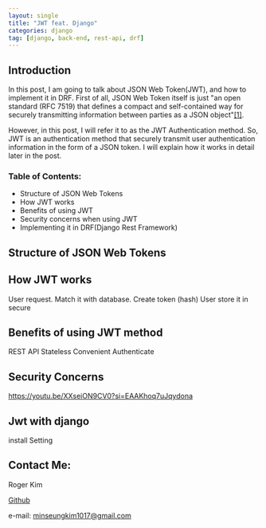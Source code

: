 ```yaml
---
layout: single
title: "JWT feat. Django"
categories: django
tag: [django, back-end, rest-api, drf]
---
```

## Introduction 
In this post, I am going to talk about JSON Web Token(JWT), and how to implement it in DRF. First of all, JSON Web Token itself is just "an open standard (RFC 7519) that defines a compact and self-contained way for securely transmitting information between parties as a JSON object"[[1]](https://jwt.io/introduction).

However, in this post, I will refer it to as the JWT Authentication method. So, JWT is an authentication method that securely transmit user authentication information in the form of a JSON token. I will explain how it works in detail later in the post.

### Table of Contents:
- Structure of JSON Web Tokens
- How JWT works
- Benefits of using JWT
- Security concerns when using JWT
- Implementing it in DRF(Django Rest Framework)

## Structure of JSON Web Tokens

## How JWT works
User request. Match it with database.
Create token (hash)
User store it in secure

## Benefits of using JWT method
REST API
Stateless
Convenient 
Authenticate

## Security Concerns
https://youtu.be/XXseiON9CV0?si=EAAKhoq7uJqydona

## Jwt with django
install
Setting

## Contact Me:
Roger Kim

[Github](https://github.com/RogerKimJazzLover)

e-mail: <minseungkim1017@gmail.com> 